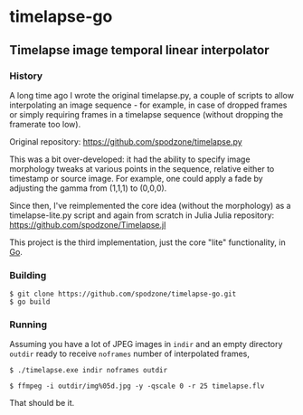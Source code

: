 # timelapse-go
## Timelapse image temporal linear interpolator

### History

A long time ago I wrote the original timelapse.py, a couple of scripts to allow interpolating an image sequence - for example, in case of dropped frames or simply requiring frames in a timelapse sequence (without dropping the framerate too low).

Original repository: https://github.com/spodzone/timelapse.py

This was a bit over-developed: it had the ability to specify image morphology tweaks at various points in the sequence, relative either to timestamp or source image. For example, one could apply a fade by adjusting the gamma from (1,1,1) to (0,0,0).

Since then, I've reimplemented the core idea (without the morphology) as a timelapse-lite.py script and again from scratch in Julia
Julia repository: https://github.com/spodzone/Timelapse.jl

This project is the third implementation, just the core "lite" functionality, in [Go](https://go.dev/).

### Building

```
$ git clone https://github.com/spodzone/timelapse-go.git
$ go build
```

### Running

Assuming you have a lot of JPEG images in `indir` and an empty directory `outdir` ready to receive `noframes` number of interpolated frames,

`$ ./timelapse.exe indir noframes outdir`

`$ ffmpeg -i outdir/img%05d.jpg -y -qscale 0 -r 25 timelapse.flv `

That should be it.
